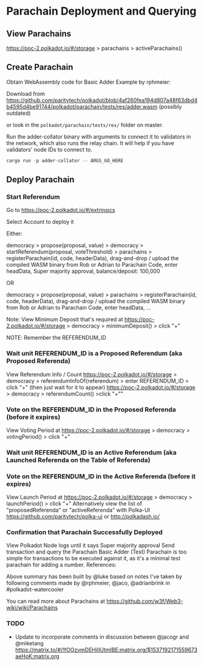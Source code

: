 # Parachain Deployment and Querying

## View Parachains

https://poc-2.polkadot.io/#/storage > parachains > activeParachains()

## Create Parachain

Obtain WebAssembly code for Basic Adder Example by rphmeier: 

Download from https://github.com/paritytech/polkadot/blob/4af260fea194d807a48f63dbd4b4595d4be91744/polkadot/parachain/tests/res/adder.wasm (possibly outdated)

or look in the `polkadot/parachain/tests/res/` folder on master.

Run the adder-collator binary with arguments to connect it to validators in the network, which also runs the relay chain. It will help if you have validators' node IDs to connect to.

```rust
cargo run -p adder-collator -- ARGS_GO_HERE
```

## Deploy Parachain

### Start Referendum
Go to https://poc-2.polkadot.io/#/extrinsics

Select Account to deploy it

Either:

democracy > propose(proposal, value) > democracy > startReferendum(proposal, voteThreshold) > parachains > registerParachain(id, code, headerData), drag-and-drop / upload the compiled WASM binary from Rob or Adrian to Parachain Code, enter headData, Super majority approval, balance/deposit: 100,000

OR

democracy > propose(proposal, value) > parachains > registerParachain(id, code, headerData), drag-and-drop / upload the compiled WASM binary from Rob or Adrian to Parachain Code, enter headData, ...

Note: View Minimum Deposit that's required at https://poc-2.polkadot.io/#/storage > democracy > minimumDeposit() > click "+"

NOTE: Remember the REFERENDUM_ID

### Wait unit REFERENDUM_ID is a Proposed Referendum (aka Proposed Referenda)
View Referendum Info / Count
https://poc-2.polkadot.io/#/storage > democracy > referendumInfoOf(referendum) > enter REFERENDUM_ID > click "+" (then just wait for it to appear)
https://poc-2.polkadot.io/#/storage > democracy > referendumCount() >click "+""

### Vote on the REFERENDUM_ID in the Proposed Referenda (before it expires)
View Voting Period at https://poc-2.polkadot.io/#/storage > democracy > votingPeriod() > click "+"

### Wait unit REFERENDUM_ID is an Active Referendum (aka Launched Referenda on the Table of Referenda)

### Vote on the REFERENDUM_ID in the Active Referenda (before it expires)
View Launch Period at https://poc-2.polkadot.io/#/storage > democracy > launchPeriod() > click "+"
Alternatively view the list of "proposedReferenda" or "activeReferenda" with Polka-UI https://github.com/paritytech/polka-ui or http://polkadash.io/

### Confirmation that Parachain Successfully Deployed
View Polkadot Node logs until it says Super majority approval
Send transaction and query the Parachain
Basic Adder (Test) Parachain is too simple for transactions to be executed against it, as it's a minimal test parachain for adding a number.
References:

Above summary has been built by @luke based on notes I've taken by following comments made by @rphmeier, @jaco, @adrianbrink in #polkadot-watercooler


You can read more about Parachains at https://github.com/w3f/Web3-wiki/wiki/Parachains

### TODO
* Update to incorporate comments in discussion between @jacogr and @miketang https://matrix.to/#/!fOOzymDEHiIIUtmlBE:matrix.org/$1537192171559673aeHoK:matrix.org